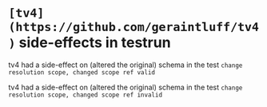 # `[tv4](https://github.com/geraintluff/tv4)` side-effects in testrun

tv4 had a side-effect on (altered the original) schema in the test `change resolution scope, changed scope ref valid`

tv4 had a side-effect on (altered the original) schema in the test `change resolution scope, changed scope ref invalid`
